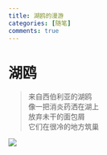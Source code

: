 ```yaml
---
title: 湖鸥的漫游
categories: [随笔]
comments: true
---
```

# 湖鸥
> 来自西伯利亚的湖鸥<br>像一把消炎药洒在湖上<BR>放弃未干的面包屑<br>它们在很冷的地方筑巢<br>

![](limitecia.github.io/assets/img/IMG_0526(20230214-155006).jpg)

